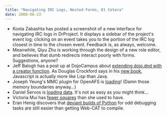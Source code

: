 ```yaml
---
title: "Navigating IRC Logs, Nested Forms, Et Cetera"
date: 2008-06-23
---
```

<ul>
  <li>Kosta Zabashta has posted a screenshot of a new interface for navigating IRC logs in DrProject. It displays a sidebar of the project's event log; clicking on an event takes you to the portion of the IRC log closest in time to the chosen event.  Feedback is, as always, welcome.</li>
  <li>Meanwhile, Qiyu Zhu is working through the design of a new role editor, and believes that dumb redirects interact poorly with forms. Suggestions, anyone?</li>
  <li>Jeff Balogh has a post up at DojoCampus about <a href="http://dojocampus.org/content/2008/06/24/extending-dojodnd-with-a-creator-function/">extending dojo.dnd with a creator function</a>. As Douglas Crockford says in his <a href="http://www.amazon.com/JavaScript-Good-Parts-Douglas-Crockford/dp/0596517742">new book</a>, Javascript is actually more like Lisp than Java.</li>
  <li>Joseph Yeung's MMC plugin for OpenAFS is <a href="http://openafsmmc.wordpress.com/2008/06/24/it-worked/">loading</a>! (Damn those memory boundaries anyway…)</li>
  <li>Daniel Servos is <a href="http://hackerdan.com/programing/i-can-haz-data/">loading data</a>. It's not as easy as you might think…</li>
  <li>Victoria Mui has <a href="http://idea021.wordpress.com/2008/06/24/no-more-squares/">fewer squares</a> than she used to have.</li>
  <li>Eran Henig discovers that <a href="http://summerwebcat.wordpress.com/2008/06/25/securing-python-on-linux/">deviant builds of Python</a> for odd debugging tasks are still easier than getting Web-CAT to compile.</li>
</ul>

